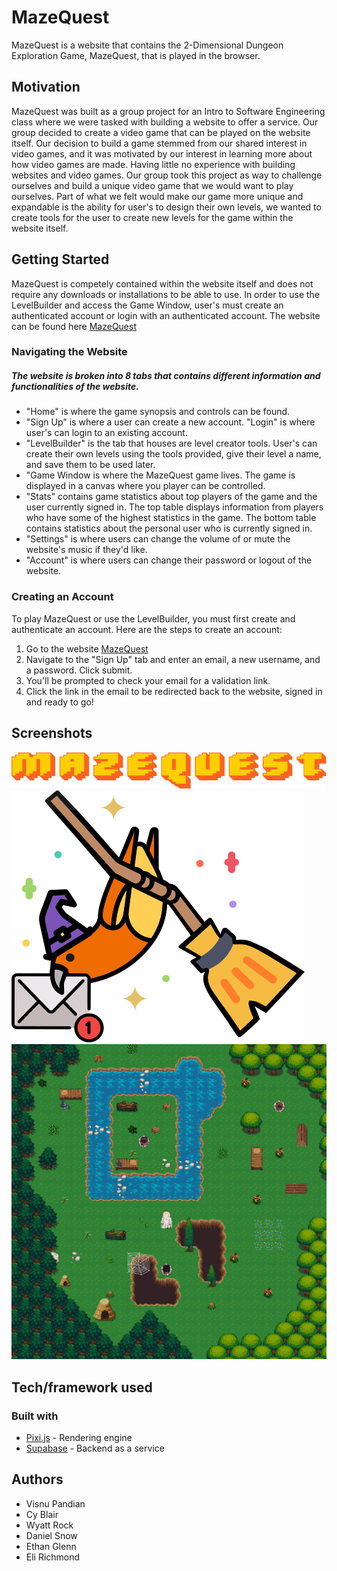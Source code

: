 # MazeQuest
MazeQuest is a website that contains the 2-Dimensional Dungeon Exploration Game, MazeQuest, that is played in the browser. 

## Motivation
MazeQuest was built as a group project for an Intro to Software Engineering class where we were tasked with building a website to offer a service. Our group decided to create a video game that can be played on the website itself. Our decision to build a game stemmed from our shared interest in video games, and it was motivated by our interest in learning more about how video games are made. Having little no experience with building websites and video games. Our group took this project as way to challenge ourselves and build a unique video game that we would want to play ourselves. Part of what we felt would make our game more unique and expandable is the ability for user's to design their own levels, we wanted to create tools for the user to create new levels for the game within the website itself.

## Getting Started
MazeQuest is competely contained within the website itself and does not require any downloads or installations to be able to use. In order to use the LevelBuilder and access the Game Window, user's must create an authenticated account or login with an authenticated account. The website can be found here [MazeQuest](https://dev.d1nqqr84hhhv1o.amplifyapp.com/)

### Navigating the Website
##### The website is broken into 8 tabs that contains different information and functionalities of the website. 
* "Home" is where the game synopsis and controls can be found. 
* "Sign Up" is where a user can create a new account. "Login" is where user's can login to an existing account. 
* "LevelBuilder" is the tab that houses are level creator tools. User's can create their own levels using the tools provided, give their level a name, and save them to be used later.
* "Game Window is where the MazeQuest game lives. The game is displayed in a canvas where you player can be controlled.
* "Stats" contains game statistics about top players of the game and the user currently signed in. The top table displays information from players who have some of the highest statistics in the game. The bottom table contains statistics about the personal user who is currently signed in.
* "Settings" is where users can change the volume of or mute the website's music if they'd like.
* "Account" is where users can change their password or logout of the website.

### Creating an Account
To play MazeQuest or use the LevelBuilder, you must first create and authenticate an account. Here are the steps to create an account:
1. Go to the website [MazeQuest](https://dev.d1nqqr84hhhv1o.amplifyapp.com/)
2. Navigate to the "Sign Up" tab and enter an email, a new username, and a password. Click submit.
3. You'll be prompted to check your email for a validation link.
4. Click the link in the email to be redirected back to the website, signed in and ready to go!

## Screenshots
![MazeQuest Title](https://github.com/WVU-CS230-2023-08-Group10/mazequest/blob/main/images/MazeQuest.png)
![QuestBirb](https://github.com/WVU-CS230-2023-08-Group10/mazequest/blob/main/images/Smol_Quest_Birb.png)
![GameWindow Preview](https://github.com/WVU-CS230-2023-08-Group10/mazequest/blob/main/images/preview.png)
## Tech/framework used
### Built with
* [Pixi.js](https://pixijs.com/) - Rendering engine
* [Supabase](http://supabase.com/) - Backend as a service

## Authors
* Visnu	Pandian
* Cy Blair
* Wyatt Rock
* Daniel Snow
* Ethan Glenn
* Eli Richmond
